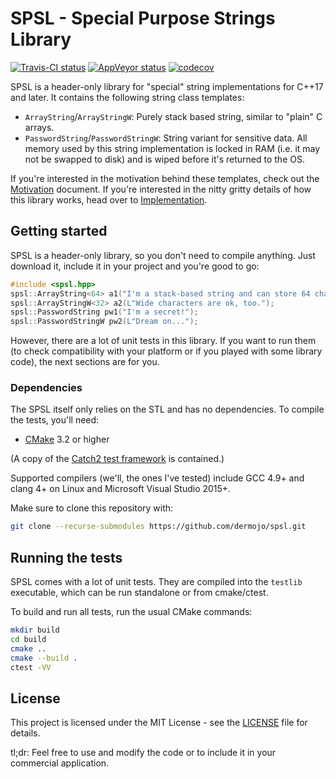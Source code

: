 # SPSL - Special Purpose Strings Library

[![Travis-CI status](https://travis-ci.org/dermojo/spsl.svg?branch=develop)](https://travis-ci.org/dermojo/spsl)
[![AppVeyor status](https://ci.appveyor.com/api/projects/status/github/dermojo/spsl?branch=develop&svg=true)](https://ci.appveyor.com/project/dermojo/spsl)
[![codecov](https://codecov.io/gh/dermojo/spsl/branch/develop/graph/badge.svg)](https://codecov.io/gh/dermojo/spsl)

SPSL is a header-only library for "special" string implementations for C++17 and later.
It contains the following string class templates:
* `ArrayString`/`ArrayStringW`: Purely stack based string, similar to "plain" C arrays.
* `PasswordString`/`PasswordStringW`: String variant for sensitive data. All memory used by
  this string implementation is locked in RAM (i.e. it may not be swapped to disk) and is
  wiped before it's returned to the OS.

If you're interested in the motivation behind these templates, check out the
[Motivation](docs/Motivation.md) document.
If you're interested in the nitty gritty details of how this library works, head over to
[Implementation](docs/Implementation.md).


## Getting started

SPSL is a header-only library, so you don't need to compile anything. Just download it, include
it in your project and you're good to go:

```c++
#include <spsl.hpp>
spsl::ArrayString<64> a1("I'm a stack-based string and can store 64 characters + NUL");
spsl::ArrayStringW<32> a2(L"Wide characters are ok, too.");
spsl::PasswordString pw1("I'm a secret!");
spsl::PasswordStringW pw2(L"Dream on...");
```

However, there are a lot of unit tests in this library. If you want to run them (to check
compatibility with your platform or if you played with some library code), the next sections
are for you.

### Dependencies

The SPSL itself only relies on the STL and has no dependencies. To compile the tests, you'll need:
* [CMake](https://cmake.org/) 3.2 or higher

(A copy of the [Catch2 test framework](https://github.com/catchorg/Catch2) is contained.)

Supported compilers (we'll, the ones I've tested) include GCC 4.9+ and clang 4+
on Linux and Microsoft Visual Studio 2015+.

Make sure to clone this repository with:
```bash
git clone --recurse-submodules https://github.com/dermojo/spsl.git
```


## Running the tests

SPSL comes with a lot of unit tests. They are compiled into the `testlib` executable, which can
be run standalone or from cmake/ctest.

To build and run all tests, run the usual CMake commands:

```bash
mkdir build
cd build
cmake ..
cmake --build .
ctest -VV
```

## License

This project is licensed under the MIT License - see the [LICENSE](LICENSE) file for details.

tl;dr: Feel free to use and modify the code or to include it in your commercial application.
